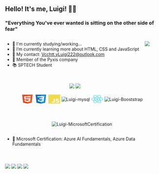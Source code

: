 ## Hello! It's me, Luigi! 👋😄

### "Everything You've ever wanted is sitting on the other side of fear"
##

<dl> 
  <dd> 
      <dl> 
          <dd> <img style="margin-right: 30px;" align="right" height="160em" margin-right="30em" src="https://media2.giphy.com/media/GYB9dW0icvBg4/200w.gif?cid=6c09b952z1720evvv7ttwckmthio9jxabpy68pymjaeyg3zr&rid=200w.gif&ct=s" /> 
        </dd>
      </dl>
  </dd> 
</dl>

- 📌 I'm currently studying/working...
- 📌 I’m currently learning more about HTML, CSS and JavaScript
- 📩 My contact: Vcchtt.yLuigi222@outlook.com
- 🚀 Member of the Pyxis company
- 📚 SPTECH Student
  
##
<br>
<div align="left" >
  <a href="https://github.com/luigivicchietti"> </a>
  <div align="center">
  <img height="150em" src="https://github-readme-stats.vercel.app/api?username=luigivicchietti&show_icons=true&theme=dark&include_all_commits=true&count_private=true"/>
  
  <img height="150em" src="https://github-readme-stats.vercel.app/api/top-langs/?username=luigiVicchietti&layout=compact&langs_count=7&theme=dark"/>
</div>
<br>
<div align="center">
  <img align="center" alt="Luigi-HTML" height="30" width="40" src="https://raw.githubusercontent.com/devicons/devicon/master/icons/html5/html5-original.svg">
  <img align="center" alt="Luigi-CSS" height="30" width="40" src="https://raw.githubusercontent.com/devicons/devicon/master/icons/css3/css3-original.svg">
  <img align="center" alt="Luigi-Js" height="30" width="40" src="https://raw.githubusercontent.com/devicons/devicon/master/icons/javascript/javascript-plain.svg">
  <img align="center" alt="Luigi-mysql" height="30" width="40" src="https://cdn.jsdelivr.net/gh/devicons/devicon/icons/mysql/mysql-original.svg">
  <img align="center" alt="Luigi-React" height="30" width="40" src="https://raw.githubusercontent.com/devicons/devicon/master/icons/react/react-original.svg">
  <img align="center" alt="Luigi-Booststrap" height="30" width="40" src="https://cdn.jsdelivr.net/gh/devicons/devicon/icons/bootstrap/bootstrap-original.svg">
</div>
  
#

<br>

  <div align="center">
  <img align="center" alt="Luigi-MicrosoftCertification" height="100" width="100" src="https://images.credly.com/size/340x340/images/be8fcaeb-c769-4858-b567-ffaaa73ce8cf/image.png">
  </div> <br>
    
  - 📌 Microsoft Certification: Azure AI Fundamentals, Azure Data Fundamentals
  
#
<br>
  <a href="https://instagram.com/ylu1gi" target="_blank"><img src="https://img.shields.io/badge/-Instagram-%23E4405F?style=for-the-badge&logo=instagram&logoColor=white" target="_blank"></a>
  <a href="https://www.linkedin.com/in/#-45875016a" target="_blank"><img src="https://img.shields.io/badge/-LinkedIn-%230077B5?style=for-the-badge&logo=linkedin&logoColor=white" target="_blank"></a>
  <a href="https://open.spotify.com/user/22he4ob5qu3wt75q47yh72ydi" target="_blank"><img src="https://img.shields.io/badge/Spotify-1ED760?&style=for-the-badge&logo=spotify&logoColor=white" target="_blank"></a>
  <a href = "mailto:vcchtt.yluigi222@outlook.com"><img src="https://img.shields.io/badge/-Gmail-%23333?style=for-the-badge&logo=gmail&logoColor=white" target="_blank"></a>

